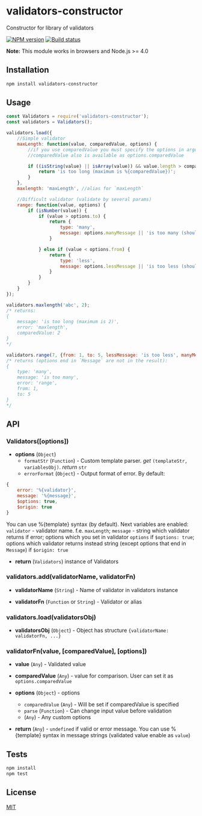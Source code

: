 # validators-constructor
Constructor for library of validators

[![NPM version](https://img.shields.io/npm/v/validators-constructor.svg)](https://npmjs.org/package/validators-constructor)
[![Build status](https://img.shields.io/travis/tamtakoe/validators-constructor.svg)](https://travis-ci.org/tamtakoe/validators-constructor)

**Note:** This module works in browsers and Node.js >= 4.0

## Installation

```sh
npm install validators-constructor
```

## Usage

```js
const Validators = require('validators-constructor');
const validators = Validators();

validators.load({
    //Simple validator
    maxLength: function(value, comparedValue, options) {
        //if you use comparedValue you must specify the options in arguments, even if they do not use
        //comparedValue also is available as options.comparedValue

        if ((isString(value) || isArray(value)) && value.length > comparedValue) {
            return 'is too long (maximum is %{comparedValue})';
        }
    },
    maxlength: 'maxLength', //alias for `maxLength`

    //Difficult validator (validate by several params)
    range: function(value, options) {
        if (isNumber(value)) {
            if (value > options.to) {
                return {
                    type: 'many',
                    message: options.manyMessage || 'is too many (should be from %{from} to %{to})'
                }

            } else if (value < options.from) {
                return {
                    type: 'less',
                    message: options.lessMessage || 'is too less (should be from %{from} to %{to})'
                }
            }
        }
    }
});

validators.maxlength('abc', 2);
/* returns:
{
    message: 'is too long (maximum is 2)',
    error: 'maxlength',
    comparedValue: 2
}
*/

validators.range(7, {from: 1, to: 5, lessMessage: 'is too less', manyMessage: 'is too many'});
/* returns (options end in `Message` are not in the result):
{
    type: 'many',
    message: 'is too many',
    error: 'range',
    from: 1,
    to: 5
}
*/
```

## API

### Validators([options])

- **options** (`Object`)
  * `formatStr` (`Function`) - Custom template parser. *get* `(templateStr, variablesObj)`. *return* `str`
  * `errorFormat` (`Object`) - Output format of error. By default:
```js
{
    error: '%{validator}',
    message: '%{message}',
    $options: true,
    $origin: true
}
```
You can use %{template} syntax (by default). Next variables are enabled:
`validator` - validator name. f.e. `maxLength`;
`message` - string which validator returns if error;
options which you set in validator `options` if `$options: true`;
options which validator returns instead string (except options that end in `Message`) if `$origin: true`


- **return** (`Validators`) instance of Validators


### validators.add(validatorName, validatorFn)

- **validatorName** (`String`) - Name of validator in validators instance

- **validatorFn** (`Function` or `String`) - Validator or alias



### validators.load(validatorsObj)

- **validatorsObj** (`Object`) - Object has structure `{validatorName: validatorFn, ...}`



### validatorFn(value, [comparedValue], [options])

- **value** (`Any`) - Validated value

- **comparedValue** (`Any`) - value for comparison. User can set it as `options.comparedValue`

- **options** (`Object`) - options
  * `comparedValue` (`Any`) - Will be set if comparedValue is specified
  * `parse` (`Function`) - Can change input value before validation
  * (`Any`) - Any custom options

- **return** (`Any`) - `undefined` if valid or error message. You can use %{template} syntax in message strings (validated value enable as `value`)


## Tests

```sh
npm install
npm test
```

## License

[MIT](LICENSE)
